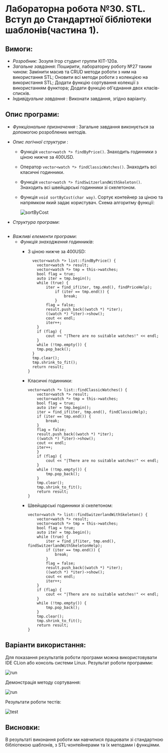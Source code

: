 ﻿# Лабораторна робота №30. STL. Вступ до Стандартної бібліотеки шаблонів(частина 1).
## Вимоги:
* *Розробник*: Зозуля Ігор студент группи КІТ-120а.
* *Загальне завдання*: Поширити, лабораторну роботу №27 таким чином: Замінити масив та CRUD методи роботи з ним на використання STL; Оновити всі методи роботи з колекцією на використання STL; Додати функцію сортування колекції з використанням функтора; Додати функцію об'єднання двох класів-списків.
* *Індивідуальне завдання* : Виконати завдання, згідно варіанту.
    
## Опис програми:
* *Функціональне призначення* : Загальне завдання виконується за допомогою розроблених методів.

* *Опис логічної структури* :
    * Функція `vector<watch *> findByPrice()`. Знаходить годинники з ціною нижче за 400USD.

    * Оператор `vector<watch *> findClassicWatches()`. Знаходить всі класичні годинники.

    * Функція `vector<watch *> findSwitzerlandWithSkeleton()`. Знаходить всі швейцарські годинники зі скелетоном. 

    * Функція `void sortByCost(char way)`. Сортує контейнер за ціною та напрямком який задає користувач. Схема алгоритму функції:

      ![sortByCost](assets/sortByCost.png)

* *Структура програми*:
```

```
* *Важливі елементи програми*:
    * *Функція знаходження годинників*:
      * З ціною нижче за 400USD:
        ```
          vector<watch *> list::findByPrice() {
            vector<watch *> result;
            vector<watch *> tmp = this->watches;
            bool flag = true;
            auto iter = tmp.begin();
            while (true) {
                iter = find_if(iter, tmp.end(), findPriceHelp);
                    if (iter == tmp.end()) {
                        break;
                    }
                flag = false;
                result.push_back((watch *) *iter);
                ((watch *) *iter)->show();
                cout << endl;
                iter++;
            }
            if (flag) {
                cout << "|There are no suitable watches!" << endl;
            }
            while (!tmp.empty()) {
            tmp.pop_back();
          }
          tmp.clear();
          tmp.shrink_to_fit();
          return result;
        }  
        ```
      * Класичні годинники:
        ```
        vector<watch *> list::findClassicWatches() {
            vector<watch *> result;
            vector<watch *> tmp = this->watches;
            bool flag = true;
            auto iter = tmp.begin();
            iter = find_if(iter, tmp.end(), findClassicHelp);
            if (iter == tmp.end()) {
                break;
            }
            flag = false;
            result.push_back((watch *) *iter);
            ((watch *) *iter)->show();
            cout << endl;
            iter++;
            }
            if (flag) {
                cout << "|There are no suitable watches!" << endl;
            }
            while (!tmp.empty()) {
                tmp.pop_back();
            }
            tmp.clear();
            tmp.shrink_to_fit();
            return result;
        }
        ```
      * Швейцарські годинники зі скелетоном:

        ```
        vector<watch *> list::findSwitzerlandWithSkeleton() {
            vector<watch *> result;
            vector<watch *> tmp = this->watches;
            bool flag = true;
            auto iter = tmp.begin();
            while (true) {
                iter = find_if(iter, tmp.end(), findSwitzerlandWithSkeletonHelp);
                if (iter == tmp.end()) {
                    break;
                }
                flag = false;
                result.push_back((watch *) *iter);
                ((watch *) *iter)->show();
                cout << endl;
                iter++;
            }
            if (flag) {
                cout << "|There are no suitable watches!" << endl;
            }
            while (!tmp.empty()) {
                tmp.pop_back();
            }
            tmp.clear();
            tmp.shrink_to_fit();
            return result;
        }
        ```
## Варіанти використання:
Для показання результатів роботи програми можна використовувати IDE CLion або консоль системи Linux. Результат роботи программи:

![run](assets/run.png)

Демонстрація методу сортування:

![run](assets/sort.png)

Результати роботи тестів:

![test](assets/test.png)

## Висновки:
В результаті виконання роботи ми навчилися працювати зі стандартною бібліотекою шаблонів, з STL-контейнерами та їх методами і функціями.